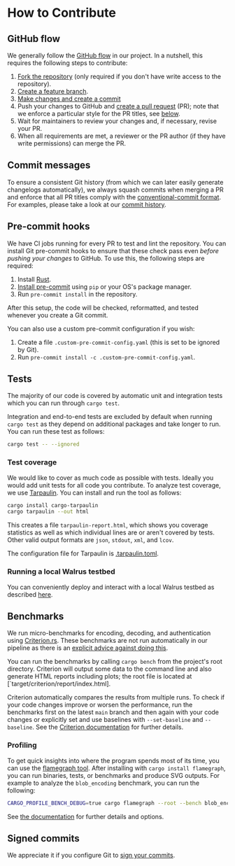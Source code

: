 # How to Contribute

## GitHub flow

We generally follow the [GitHub flow](https://docs.github.com/en/get-started/quickstart/github-flow) in our project. In
a nutshell, this requires the following steps to contribute:

1. [Fork the repository](https://docs.github.com/en/get-started/quickstart/contributing-to-projects) (only required if
   you don't have write access to the repository).
1. [Create a feature branch](https://docs.github.com/en/get-started/quickstart/github-flow#create-a-branch).
1. [Make changes and create a
   commit](https://docs.github.com/en/get-started/quickstart/contributing-to-projects#making-and-pushing-changes)
1. Push your changes to GitHub and [create a pull
   request](https://docs.github.com/en/get-started/quickstart/contributing-to-projects#making-a-pull-request) (PR);
   note that we enforce a particular style for the PR titles, see [below](#commit-messages).
1. Wait for maintainers to review your changes and, if necessary, revise your PR.
1. When all requirements are met, a reviewer or the PR author (if they have write permissions) can merge the PR.

## Commit messages

To ensure a consistent Git history (from which we can later easily generate changelogs automatically), we always squash
commits when merging a PR and enforce that all PR titles comply with the [conventional-commit
format](https://www.conventionalcommits.org/en/v1.0.0/). For examples, please take a look at our [commit
history](https://github.com/MystenLabs/walrus/commits/main).

## Pre-commit hooks

We have CI jobs running for every PR to test and lint the repository. You can install Git pre-commit hooks to ensure
that these check pass even *before pushing your changes* to GitHub. To use this, the following steps are required:

1. Install [Rust](https://www.rust-lang.org/tools/install).
1. [Install pre-commit](https://pre-commit.com/#install) using `pip` or your OS's package manager.
1. Run `pre-commit install` in the repository.

After this setup, the code will be checked, reformatted, and tested whenever you create a Git commit.

You can also use a custom pre-commit configuration if you wish:

1. Create a file `.custom-pre-commit-config.yaml` (this is set to be ignored by Git).
1. Run `pre-commit install -c .custom-pre-commit-config.yaml`.

## Tests

The majority of our code is covered by automatic unit and integration tests which you can run
through `cargo test`.

Integration and end-to-end tests are excluded by default when running `cargo test` as they depend on
additional packages and take longer to run. You can run these test as follows:

```sh
cargo test -- --ignored
```

### Test coverage

We would like to cover as much code as possible with tests. Ideally you would add unit tests for all code you
contribute. To analyze test coverage, we use [Tarpaulin](https://crates.io/crates/cargo-tarpaulin). You can install and
run the tool as follows:

```sh
cargo install cargo-tarpaulin
cargo tarpaulin --out html
```

This creates a file `tarpaulin-report.html`, which shows you coverage statistics as well as which individual lines are
or aren't covered by tests. Other valid output formats are `json`, `stdout`, `xml`, and `lcov`.

The configuration file for Tarpaulin is [.tarpaulin.toml](./.tarpaulin.toml).

### Running a local Walrus testbed

You can conveniently deploy and interact with a local Walrus testbed as described [here](README.md#run-it-locally).

## Benchmarks

We run micro-benchmarks for encoding, decoding, and authentication using
[Criterion.rs](https://bheisler.github.io/criterion.rs/book/criterion_rs.html). These benchmarks are not run
automatically in our pipeline as there is an [explicit advice against doing
this](https://bheisler.github.io/criterion.rs/book/faq.html#how-should-i-run-criterionrs-benchmarks-in-a-ci-pipeline).

You can run the benchmarks by calling `cargo bench` from the project's root directory. Criterion will output some data
to the command line and also generate HTML reports including plots; the root file is located at
[`target/criterion/report/index.html].

Criterion automatically compares the results from multiple runs. To check if your code changes improve or worsen the
performance, run the benchmarks first on the latest `main` branch and then again with your code changes or explicitly
set and use baselines with `--set-baseline` and `--baseline`. See the [Criterion
documentation](https://bheisler.github.io/criterion.rs/book/user_guide/command_line_options.html#baselines) for further
details.

### Profiling

To get quick insights into where the program spends most of its time, you can use the [flamegraph
tool](https://github.com/flamegraph-rs/flamegraph). After installing with `cargo install flamegraph`, you can run
binaries, tests, or benchmarks and produce SVG outputs. For example to analyze the `blob_encoding` benchmark, you can
run the following:

```sh
CARGO_PROFILE_BENCH_DEBUG=true cargo flamegraph --root --bench blob_encoding --open
```

See [the documentation](https://github.com/flamegraph-rs/flamegraph) for further details and options.

## Signed commits

We appreciate it if you configure Git to [sign your
commits](https://gist.github.com/troyfontaine/18c9146295168ee9ca2b30c00bd1b41e).
